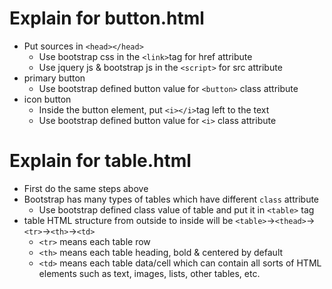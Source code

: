# Explain for button.html
* Put sources in `<head></head>`
  - Use bootstrap css in the `<link>`tag for href attribute
  - Use jquery js & bootstrap js in the `<script>` for src attribute
* primary button 
  - Use bootstrap defined button value for `<button>` class attribute
* icon button
  - Inside the button element, put `<i></i>`tag left to the text
  - Use bootstrap defined button value for `<i>` class attribute

# Explain for table.html
* First do the same steps above
* Bootstrap has many types of tables which have different `class` attribute
  - Use bootstrap defined class value of table and put it in `<table>` tag
* table HTML structure from outside to inside will be `<table>`->`<thead>`->`<tr>`->`<th>`->`<td>`
  - `<tr>` means each table row
  - `<th>` means each table heading, bold & centered by default
  - `<td>` means each table data/cell which can contain all sorts of HTML elements such as text, images, lists, other tables, etc.
